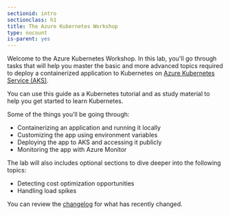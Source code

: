 ```yaml
---
sectionid: intro
sectionclass: h1
title: The Azure Kubernetes Workshop
type: nocount
is-parent: yes
---
```


Welcome to the Azure Kubernetes Workshop. In this lab, you'll go through tasks that will help you master the basic and more advanced topics required to deploy a containerized application to Kubernetes on [Azure Kubernetes Service (AKS)](https://azure.microsoft.com/en-us/services/kubernetes-service/).

You can use this guide as a Kubernetes tutorial and as study material to help you get started to learn Kubernetes.

Some of the things you’ll be going through:

- Containerizing an application and running it locally
- Customizing the app using environment variables
- Deploying the app to AKS and accessing it publicly
- Monitoring the app with Azure Monitor

The lab will also includes optional sections to dive deeper into the following topics:

<!-- - Deploying multiple microservices -->
<!-- - Application performance monitoring -->
<!-- - Entreprise governance -->
- Detecting cost optimization opportunities
- Handling load spikes
<!-- - Resilience -->
<!-- - Using managed identities to connect to other Azure Services -->
<!-- - Easy deployments with Helm -->

You can review the [changelog](#changelog) for what has recently changed.

